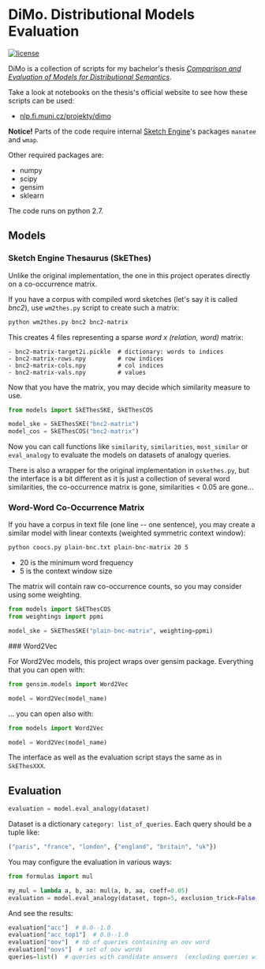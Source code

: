 # DiMo.  Distributional Models Evaluation

[![license](https://img.shields.io/github/license/mashape/apistatus.svg?maxAge=2592000)](https://github.com/nimcho/dimo/blob/master/LICENSE)

DiMo is a collection of scripts for my bachelor's thesis [*Comparison and Evaluation of Models for Distributional Semantics*](https://is.muni.cz/auth/th/422602/fi_b/?studium=647618).

Take a look at notebooks on the thesis's official website to see how these scripts can be used:

 - [nlp.fi.muni.cz/projekty/dimo](https://nlp.fi.muni.cz/projekty/dimo/)

**Notice!**  Parts of the code require internal [Sketch Engine](https://www.sketchengine.co.uk/)'s packages `manatee` and `wmap`.

Other required packages are:

 - numpy
 - scipy
 - gensim
 - sklearn

The code runs on python 2.7.

## Models

### Sketch Engine Thesaurus (SkEThes)

Unlike the original implementation, the one in this project operates directly on a co-occurrence matrix.

If you have a corpus with compiled word sketches (let's say it is called *bnc2*), use `wm2thes.py` script to create such a matrix:

```bash
python wm2thes.py bnc2 bnc2-matrix
```

This creates 4 files representing a sparse *word x (relation, word)* matrix:

    - bnc2-matrix-target2i.pickle  # dictionary: words to indices
    - bnc2-matrix-rows.npy         # row indices
    - bnc2-matrix-cols.npy         # col indices
    - bnc2-matrix-vals.npy         # values

Now that you have the matrix, you may decide which similarity measure to use.

```python
from models import SkEThesSKE, SkEThesCOS

model_ske = SkEThesSKE("bnc2-matrix")
model_cos = SkEThesCOS("bnc2-matrix")
```

Now you can call functions like `similarity`, `similarities`, `most_similar` or `eval_analogy` to evaluate the models on datasets of analogy queries.

There is also a wrapper for the original implementation in `oskethes.py`, but the interface is a bit different as it is just a collection of several word similarities, the co-occurrence matrix is gone, similarities < 0.05 are gone...

### Word-Word Co-Occurrence Matrix

If you have a corpus in text file (one line -- one sentence), you may create a similar model with linear contexts (weighted symmetric context window):

```bash
python coocs.py plain-bnc.txt plain-bnc-matrix 20 5
```

 - 20 is the minimum word frequency 
 - 5 is the context window size

The matrix will contain raw co-occurrence counts, so you may consider using some weighting.

```python
from models import SkEThesCOS
from weightings import ppmi

model_ske = SkEThesSKE("plain-bnc-matrix", weighting=ppmi)
```

   

### Word2Vec

For Word2Vec models, this project wraps over gensim package.  Everything that you can open with:

```python
from gensim.models import Word2Vec

model = Word2Vec(model_name)
```

... you can open also with:

```python
from models import Word2Vec

model = Word2Vec(model_name)
```

The interface as well as the evaluation script stays the same as in `SkEThesXXX`.

## Evaluation

```python
evaluation = model.eval_analogy(dataset)
```

Dataset is a dictionary `category: list_of_queries`.  Each query should be a tuple like:

```python
("paris", "france", "london", {"england", "britain", "uk"})
```

You may configure the evaluation in various ways:

```python
from formulas import mul

my_mul = lambda a, b, aa: mul(a, b, aa, coeff=0.05)
evaluation = model.eval_analogy(dataset, topn=5, exclusion_trick=False, formula=my_mul)
```

And see the results:

```python
evaluation["acc"]  # 0.0--1.0
evaluation["acc_top1"]  # 0.0--1.0
evaluation["oov"]  # nb of queries containing an oov word
evaluation["oovs"]  # set of oov words
queries=list()  # queries with candidate answers  (excluding queries with oov words)
```
